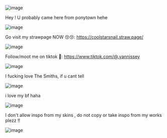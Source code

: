 ![image](https://github.com/user-attachments/assets/14218679-3323-47a9-839a-53cd01eb701a)



Hey ! U probably came here from ponytown hehe

![image](https://github.com/user-attachments/assets/5043d5f6-5845-4515-beab-e2603a0aee8b)

Go visit my strawpage NOW 😚😚: https://coolstarsnail.straw.page/

![image](https://github.com/user-attachments/assets/aa74c40a-9842-4e7e-9a7f-95f9a7a534e8)

Follow/moot me on tiktok 💝: https://www.tiktok.com/@.yannissey

![image](https://github.com/user-attachments/assets/aa74c40a-9842-4e7e-9a7f-95f9a7a534e8)

I fucking love The Smiths, if u cant tell 

![image](https://github.com/user-attachments/assets/aa74c40a-9842-4e7e-9a7f-95f9a7a534e8)

i love my bf haha

![image](https://github.com/user-attachments/assets/5043d5f6-5845-4515-beab-e2603a0aee8b)

I don't allow inspo from my skins , do not copy or take inspo from my works plezz !! 


![image](https://github.com/user-attachments/assets/8b8d095e-d785-40f6-92af-8e2b907cb978)
